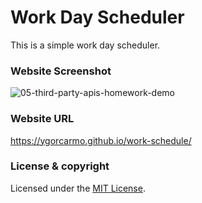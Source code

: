# Work Day Scheduler

This is a simple work day scheduler.

### Website Screenshot

![05-third-party-apis-homework-demo](https://user-images.githubusercontent.com/85853539/134474495-43a204d8-55de-4979-a640-1c7920948a97.gif)

### Website URL
https://ygorcarmo.github.io/work-schedule/

### License & copyright
Licensed under the [MIT License](LICENSE).
